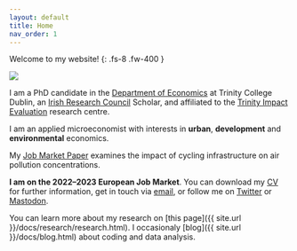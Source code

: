 ```yaml
---
layout: default
title: Home
nav_order: 1
---
```


Welcome to my website!
{: .fs-8 .fw-400 }

<div class="responsive">
    <img src="../assets/img/portrait_edited_ap_smaller2.jpg">
</div>

I am a PhD candidate in the [Department of Economics](https://www.tcd.ie/Economics/) at Trinity College Dublin, an [Irish Research Council](https://research.ie/) Scholar, and affiliated to the [Trinity Impact Evaluation](https://www.tcd.ie/time/) research centre.

I am an applied microeconomist with interests in **urban**, **development** and **environmental** economics. 

My [Job Market Paper](assets/doc/thorne-jmp_cycling-cleaner_latest.pdf) examines the impact of cycling infrastructure on air pollution concentrations. 

**I am on the 2022–2023 European Job Market**. You can download my [CV](/assets/doc/thorne-cv.pdf) for further information, get in touch via [email](mailto:thornev[at]tcd[dot]ie), or follow me on [Twitter](https://twitter.com/vincent_thorne) or <a rel="me" href="https://econtwitter.net/@vinceth">Mastodon</a>.

You can learn more about my research on [this page]({{ site.url }}/docs/research/research.html). I occasionaly [blog]({{ site.url }}/docs/blog.html) about coding and data analysis.

